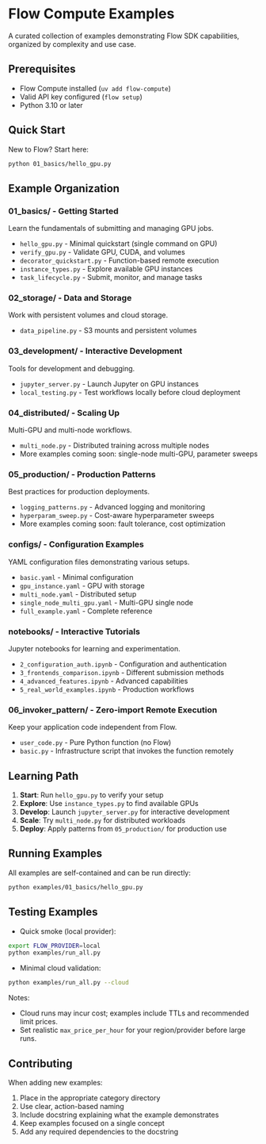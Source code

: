# Flow Compute Examples

A curated collection of examples demonstrating Flow SDK capabilities, organized by complexity and use case.

## Prerequisites

- Flow Compute installed (`uv add flow-compute`)
- Valid API key configured (`flow setup`)
- Python 3.10 or later

## Quick Start

New to Flow? Start here:
```bash
python 01_basics/hello_gpu.py
```

## Example Organization

### 01_basics/ - Getting Started
Learn the fundamentals of submitting and managing GPU jobs.

- `hello_gpu.py` - Minimal quickstart (single command on GPU)
- `verify_gpu.py` - Validate GPU, CUDA, and volumes
- `decorator_quickstart.py` - Function-based remote execution
- `instance_types.py` - Explore available GPU instances
- `task_lifecycle.py` - Submit, monitor, and manage tasks

### 02_storage/ - Data and Storage
Work with persistent volumes and cloud storage.

- `data_pipeline.py` - S3 mounts and persistent volumes

### 03_development/ - Interactive Development
Tools for development and debugging.

- `jupyter_server.py` - Launch Jupyter on GPU instances
- `local_testing.py` - Test workflows locally before cloud deployment

### 04_distributed/ - Scaling Up
Multi-GPU and multi-node workflows.

- `multi_node.py` - Distributed training across multiple nodes
- More examples coming soon: single-node multi-GPU, parameter sweeps

### 05_production/ - Production Patterns
Best practices for production deployments.

- `logging_patterns.py` - Advanced logging and monitoring
- `hyperparam_sweep.py` - Cost-aware hyperparameter sweeps
- More examples coming soon: fault tolerance, cost optimization

### configs/ - Configuration Examples
YAML configuration files demonstrating various setups.

- `basic.yaml` - Minimal configuration
- `gpu_instance.yaml` - GPU with storage
- `multi_node.yaml` - Distributed setup
- `single_node_multi_gpu.yaml` - Multi-GPU single node
- `full_example.yaml` - Complete reference

### notebooks/ - Interactive Tutorials
Jupyter notebooks for learning and experimentation.

- `2_configuration_auth.ipynb` - Configuration and authentication
- `3_frontends_comparison.ipynb` - Different submission methods
- `4_advanced_features.ipynb` - Advanced capabilities
- `5_real_world_examples.ipynb` - Production workflows

### 06_invoker_pattern/ - Zero-import Remote Execution
Keep your application code independent from Flow.

- `user_code.py` - Pure Python function (no Flow)
- `basic.py` - Infrastructure script that invokes the function remotely

## Learning Path

1. **Start**: Run `hello_gpu.py` to verify your setup
2. **Explore**: Use `instance_types.py` to find available GPUs
3. **Develop**: Launch `jupyter_server.py` for interactive development
4. **Scale**: Try `multi_node.py` for distributed workloads
5. **Deploy**: Apply patterns from `05_production/` for production use

## Running Examples

All examples are self-contained and can be run directly:

```bash
python examples/01_basics/hello_gpu.py
```

## Testing Examples

- Quick smoke (local provider):
```bash
export FLOW_PROVIDER=local
python examples/run_all.py
```

- Minimal cloud validation:
```bash
python examples/run_all.py --cloud
```

Notes:
- Cloud runs may incur cost; examples include TTLs and recommended limit prices.
- Set realistic `max_price_per_hour` for your region/provider before large runs.

## Contributing

When adding new examples:
1. Place in the appropriate category directory
2. Use clear, action-based naming
3. Include docstring explaining what the example demonstrates
4. Keep examples focused on a single concept
5. Add any required dependencies to the docstring
